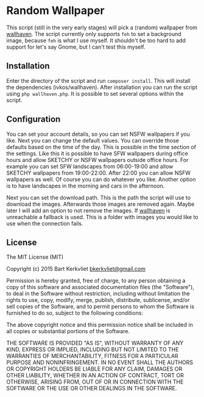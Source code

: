 # Random Wallpaper
This script (still in the very early stages) will pick a (random) wallpaper
from [wallhaven](http://alpha.wallhaven.cc/). The script currently only supports
`feh` to set a background image, because `feh` is what I use myself. It
shouldn't be too hard to add support for let's say Gnome, but I can't test this
myself.

## Installation
Enter the directory of the script and run `composer install`. This will install
the dependencies (ivkos/wallhaven). After installation you can run the script
using `php wallhaven.php`. It is possible to set several options within the
script.

## Configuration
You can set your account details, so you can set NSFW wallpapers if you like.
Next you can change the default values. You can override those defaults based on
the time of the day. This is possible in the time section of the settings. Like
this it is possible to have SFW wallpapers during office hours and allow SKETCHY
or NSFW wallpapers outside office hours. For example you can set SFW landscapes
from 06:00-19:00 and allow SKETCHY wallpapers from 19:00-22:00. After 22:00 you
can allow NSFW wallpapers as well. Of course you can do whatever you like.
Another option is to have landscapes in the morning and cars in the afternoon.

Next you can set the download path. This is the path the script will use to
download the images. Afterwards those images are removed again. Maybe later I
will add an option to not remove the images. If
[wallhaven](http://alpha.wallhaven.cc) is unreachable a fallback is used. This
is a folder with images you would like to use when the connection fails.

## License
The MIT License (MIT)

Copyright (c) 2015 Bart Kerkvliet <bkerkvliet@gmail.com>

Permission is hereby granted, free of charge, to any person obtaining a copy
of this software and associated documentation files (the "Software"), to deal
in the Software without restriction, including without limitation the rights
to use, copy, modify, merge, publish, distribute, sublicense, and/or sell
copies of the Software, and to permit persons to whom the Software is
furnished to do so, subject to the following conditions:

The above copyright notice and this permission notice shall be included in
all copies or substantial portions of the Software.

THE SOFTWARE IS PROVIDED "AS IS", WITHOUT WARRANTY OF ANY KIND, EXPRESS OR
IMPLIED, INCLUDING BUT NOT LIMITED TO THE WARRANTIES OF MERCHANTABILITY,
FITNESS FOR A PARTICULAR PURPOSE AND NONINFRINGEMENT. IN NO EVENT SHALL THE
AUTHORS OR COPYRIGHT HOLDERS BE LIABLE FOR ANY CLAIM, DAMAGES OR OTHER
LIABILITY, WHETHER IN AN ACTION OF CONTRACT, TORT OR OTHERWISE, ARISING FROM,
OUT OF OR IN CONNECTION WITH THE SOFTWARE OR THE USE OR OTHER DEALINGS IN
THE SOFTWARE.
